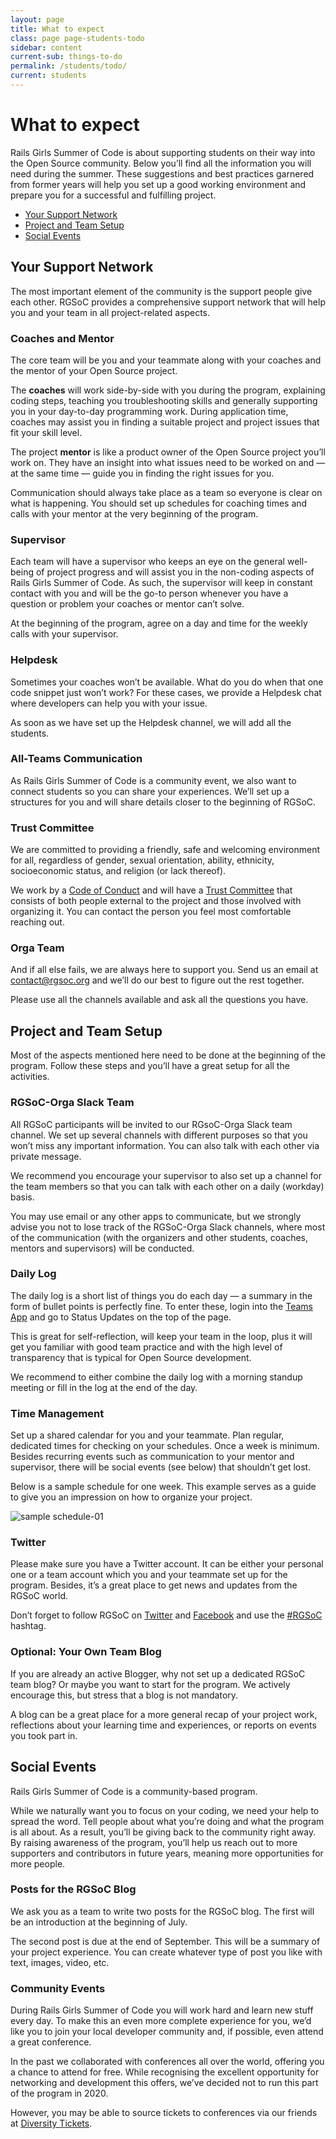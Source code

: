 ```yaml
---
layout: page
title: What to expect
class: page page-students-todo
sidebar: content
current-sub: things-to-do
permalink: /students/todo/
current: students
---
```


<h1>What to expect</h1>

Rails Girls Summer of Code is about supporting students on their way into the Open Source community. Below you’ll find all the information you will need during the summer. These suggestions and best practices garnered from former years will help you set up a good working environment and prepare you for a successful and fulfilling project.

* <a href="#network">Your Support Network</a>
* <a href="#setup">Project and Team Setup</a>
* <a href="#events">Social Events</a>

<h2 id="network">Your Support Network</h2>

The most important element of the community is the support people give each other. RGSoC provides a comprehensive support network that will help you and your team in all project-related aspects.

<h3>Coaches and Mentor</h3>   
The core team will be you and your teammate along with your coaches and the mentor of your Open Source project.

The **coaches** will work side-by-side with you during the program, explaining coding steps, teaching you troubleshooting skills and generally supporting you in your day-to-day programming work. During application time, coaches may assist you in finding a suitable project and project issues that fit your skill level.

The project **mentor** is like a product owner of the Open Source project you’ll work on. They have an insight into what issues need to be worked on and — at the same time — guide you in finding the right issues for you.

Communication should always take place as a team so everyone is clear on what is happening. You should set up schedules for coaching times and calls with your mentor at the very beginning of the program.

<h3>Supervisor</h3>     
Each team will have a supervisor who keeps an eye on the general well-being of project progress and will assist you in the non-coding aspects of Rails Girls Summer of Code. As such, the supervisor will keep in constant contact with you and will be the go-to person whenever you have a question or problem your coaches or mentor can’t solve.

At the beginning of the program, agree on a day and time for the weekly calls with your supervisor.

<h3>Helpdesk</h3>

Sometimes your coaches won’t be available. What do you do when that one code snippet just won’t work? For these cases, we provide a Helpdesk chat where developers can help you with your issue.

As soon as we have set up the Helpdesk channel, we will add all the students.

<h3>All-Teams Communication</h3>
As Rails Girls Summer of Code is a community event, we also want to connect students so you can share your experiences. We’ll set up a structures for you and will share details closer to the beginning of RGSoC.

<h3>Trust Committee</h3>      
We are committed to providing a friendly, safe and welcoming environment for all, regardless of gender, sexual orientation, ability, ethnicity, socioeconomic status, and religion (or lack thereof).

We work by a [Code of Conduct](/about/code-of-conduct) and will have a [Trust Committee](/about/code-of-conduct/#contact) that consists of both people external to the project and those involved with organizing it. You can contact the person you feel most comfortable reaching out.

<h3>Orga Team</h3>
And if all else fails, we are always here to support you. Send us an email at <a href="contact@rgsoc.org">contact@rgsoc.org</a> and we’ll do our best to figure out the rest together.

Please use all the channels available and ask all the questions you have.

<h2 id="setup">Project and Team Setup</h2>

Most of the aspects mentioned here need to be done at the beginning of the program. Follow these steps and you’ll have a great setup for all the activities.

<h3>RGSoC-Orga Slack Team</h3>
All RGSoC participants will be invited to our RGsoC-Orga Slack team channel. We set up several channels with different purposes so that you won’t miss any important information. You can also talk with each other via private message.

We recommend you encourage your supervisor to also set up a channel for the team members so that you can talk with each other on a daily (workday) basis.

You may use email or any other apps to communicate, but we strongly advise you not to lose track of the RGSoC-Orga Slack channels, where most of the communication (with the organizers and other students, coaches, mentors and supervisors) will be conducted.

<h3>Daily Log</h3>     
The daily log is a short list of things you do each day — a summary in the form of bullet points is perfectly fine. To enter these, login into the <a href="https://teams.railsgirlssummerofcode.org/">Teams App</a> and go to Status Updates on the top of the page.

This is great for self-reflection, will keep your team in the loop, plus it will get you familiar with good team practice and with the high level of transparency that is typical for Open Source development.

We recommend to either combine the daily log with a morning standup meeting or fill in the log at the end of the day.

<h3>Time Management</h3>      
Set up a shared calendar for you and your teammate. Plan regular, dedicated times for checking on your schedules. Once a week is minimum. Besides recurring events such as communication to your mentor and supervisor, there will be social events (see below) that shouldn’t get lost.

Below is a sample schedule for one week. This example serves as a guide to give you an impression on how to organize your project.

<img src="/img/guides/todo-sample-schedule.png" class="img-responsive" alt="sample schedule-01">

<h3>Twitter</h3>      
Please make sure you have a Twitter account. It can be either your personal one or a team account which you and your teammate set up for the program. Besides, it’s a great place to get news and updates from the RGSoC world.

Don’t forget to follow RGSoC on <a href="https://twitter.com/RailsGirlsSoC">Twitter</a> and <a href="https://www.facebook.com/Rails-Girls-Summer-of-Code-620914904656191/">Facebook</a> and use the <a href="https://twitter.com/hashtag/rgsoc">#RGSoC</a> hashtag.

<h3>Optional: Your Own Team Blog</h3>     
If you are already an active Blogger, why not set up a dedicated RGSoC team blog? Or maybe you want to start for the program. We actively encourage this, but stress that a blog is not mandatory.

A blog can be a great place for a more general recap of your project work, reflections about your learning time and experiences, or reports on events you took part in.

<h2 id="events">Social Events</h2>      
Rails Girls Summer of Code is a community-based program. 

While we naturally want you to focus on your coding, we need your help to spread the word. Tell people about what you’re doing and what the program is all about. As a result, you’ll be giving back to the community right away. By raising awareness of the program, you’ll help us reach out to more supporters and contributors in future years, meaning more opportunities for more people.

<h3>Posts for the RGSoC Blog</h3>
We ask you as a team to write two posts for the RGSoC blog. The first will be an introduction at the beginning of July.

The second post is due at the end of September. This will be a summary of your project experience. You can create whatever type of post you like with text, images, video, etc.

<h3>Community Events</h3>

During Rails Girls Summer of Code you will work hard and learn new stuff every day. To make this an even more complete experience for you, we’d like you to join your local developer community and, if possible, even attend a great conference.

In the past we collaborated with conferences all over the world, offering you a chance to attend for free. While recognising the excellent opportunity for networking and development this offers, we’ve decided not to run this part of the program in 2020.

However, you may be able to source tickets to conferences via our friends at [Diversity Tickets](https://diversitytickets.org/).
